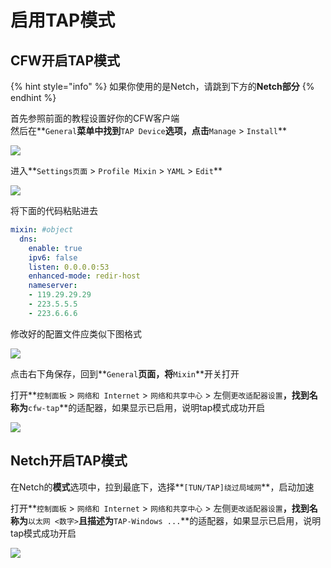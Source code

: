 # 启用TAP模式

## CFW开启TAP模式

{% hint style="info" %}
如果你使用的是Netch，请跳到下方的**Netch部分**
{% endhint %}

首先参照前面的教程设置好你的CFW客户端  
然后在**`General`**菜单中找到**`TAP Device`**选项，点击**`Manage` &gt; `Install`**

![](https://cdn.jsdelivr.net/gh/EYW-015/Oculus-guide-China/clash/clash51.png)

进入**`Settings页面` &gt; `Profile Mixin` &gt; `YAML` &gt; `Edit`**

![](https://cdn.jsdelivr.net/gh/EYW-015/Oculus-guide-China/clash/clash61.png)

将下面的代码粘贴进去

```yaml
mixin: #object
  dns:
    enable: true
    ipv6: false
    listen: 0.0.0.0:53
    enhanced-mode: redir-host
    nameserver:
    - 119.29.29.29
    - 223.5.5.5
    - 223.6.6.6
```

修改好的配置文件应类似下图格式

![](https://cdn.jsdelivr.net/gh/EYW-015/Oculus-guide-China/clash/clash71.png)

点击右下角保存，回到**`General`**页面，将**`Mixin`**开关打开

打开**`控制面板` &gt; `网络和 Internet` &gt; `网络和共享中心` &gt; 左侧`更改适配器设置`**，找到名称为**`cfw-tap`**的适配器，如果显示已启用，说明tap模式成功开启

![](https://cdn.jsdelivr.net/gh/EYW-015/Oculus-guide-China/clash/clash8.png)

## Netch开启TAP模式

在Netch的**模式**选项中，拉到最底下，选择**`[TUN/TAP]绕过局域网`**，启动加速

打开**`控制面板` &gt; `网络和 Internet` &gt; `网络和共享中心` &gt; 左侧`更改适配器设置`**，找到名称为**`以太网 <数字>`**且描述为**`TAP-Windows ...`**的适配器，如果显示已启用，说明tap模式成功开启

![](https://cdn.jsdelivr.net/gh/EYW-015/Oculus-guide-China/netch/netch4.png)

